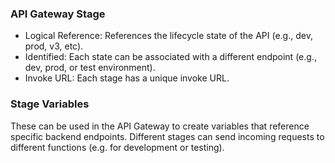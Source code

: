 ### API Gateway Stage

- Logical Reference: References the lifecycle state of the API (e.g., dev, prod, v3, etc).
- Identified: Each state can be associated with a different endpoint (e.g., dev, prod, or test environment).
- Invoke URL: Each stage has a unique invoke URL.

### Stage Variables

These can be used in the API Gateway to create variables that reference specific backend endpoints. Different stages can send incoming requests to different functions (e.g. for development or testing).
